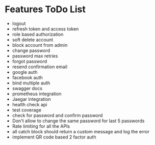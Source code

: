 # Features ToDo List

- logout
- refresh token and access token
- role based authorization
- soft delete account
- block account from admin
- change password
- password max retries
- forgot password
- resend confirmation email
- google auth
- facebook auth
- bind multiple auth
- swagger docs
- prometheus integration
- Jaegar integration
- health check api
- test coverage
- check for password and confirm password
- Don't allow to change the same password for last 5 passwords
- Rate limiting for all the APIs
- all catch block should return a custom message and log the error
- implement QR code based 2 factor auth
